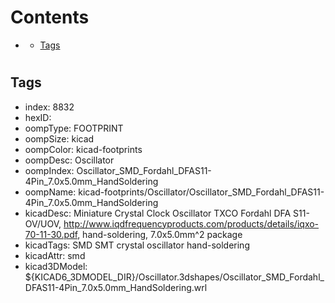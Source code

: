 



Contents
========

* [](#)
	* [Tags](#tags)

# 

## Tags

- index: 8832
- hexID: 
- oompType: FOOTPRINT
- oompSize: kicad
- oompColor: kicad-footprints
- oompDesc: Oscillator
- oompIndex: Oscillator_SMD_Fordahl_DFAS11-4Pin_7.0x5.0mm_HandSoldering
- oompName: kicad-footprints/Oscillator/Oscillator_SMD_Fordahl_DFAS11-4Pin_7.0x5.0mm_HandSoldering
- kicadDesc: Miniature Crystal Clock Oscillator TXCO Fordahl DFA S11-OV/UOV, http://www.iqdfrequencyproducts.com/products/details/iqxo-70-11-30.pdf, hand-soldering, 7.0x5.0mm^2 package
- kicadTags: SMD SMT crystal oscillator hand-soldering
- kicadAttr: smd
- kicad3DModel: ${KICAD6_3DMODEL_DIR}/Oscillator.3dshapes/Oscillator_SMD_Fordahl_DFAS11-4Pin_7.0x5.0mm_HandSoldering.wrl
